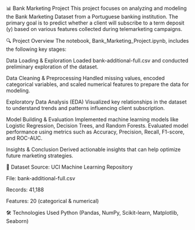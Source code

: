 📊 Bank Marketing Project
This project focuses on analyzing and modeling the Bank Marketing Dataset from a Portuguese banking institution. The primary goal is to predict whether a client will subscribe to a term deposit (y) based on various features collected during telemarketing campaigns.

🔍 Project Overview
The notebook, Bank_Marketing_Project.ipynb, includes the following key stages:

Data Loading & Exploration
Loaded bank-additional-full.csv and conducted preliminary exploration of the dataset.

Data Cleaning & Preprocessing
Handled missing values, encoded categorical variables, and scaled numerical features to prepare the data for modeling.

Exploratory Data Analysis (EDA)
Visualized key relationships in the dataset to understand trends and patterns influencing client subscription.

Model Building & Evaluation
Implemented machine learning models like Logistic Regression, Decision Trees, and Random Forests. Evaluated model performance using metrics such as Accuracy, Precision, Recall, F1-score, and ROC-AUC.

Insights & Conclusion
Derived actionable insights that can help optimize future marketing strategies.

📁 Dataset
Source: UCI Machine Learning Repository

File: bank-additional-full.csv

Records: 41,188

Features: 20 (categorical & numerical)

🛠️ Technologies Used
Python (Pandas, NumPy, Scikit-learn, Matplotlib, Seaborn)

